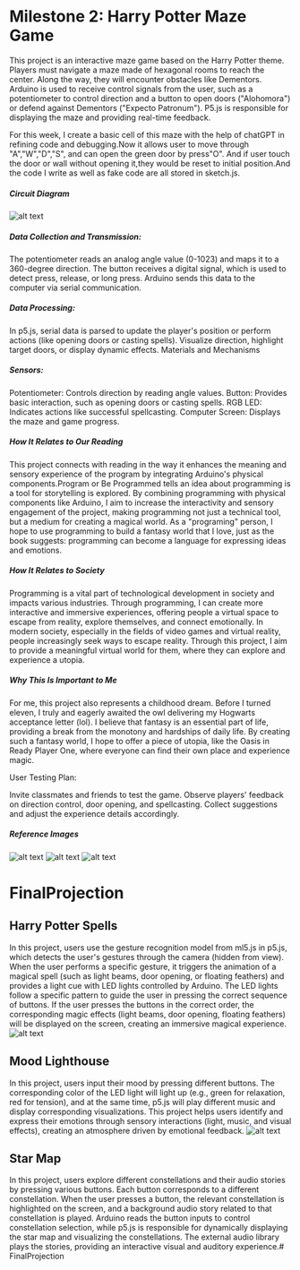 # Milestone 2: Harry Potter Maze Game
This project is an interactive maze game based on the Harry Potter theme. Players must navigate a maze made of hexagonal rooms to reach the center. Along the way, they will encounter obstacles like Dementors. Arduino is used to receive control signals from the user, such as a potentiometer to control direction and a button to open doors ("Alohomora") or defend against Dementors ("Expecto Patronum"). P5.js is responsible for displaying the maze and providing real-time feedback.

For this week, I create a basic cell of this maze with the help of chatGPT in refining code and debugging.Now it allows user to move through "A","W","D","S", and can open the green door by press"O". And if user touch the door or wall without opening it,they would be reset to initial position.And the code I write as well as fake code are all stored in sketch.js.

##### Circuit Diagram
![alt text](image-2.png)

##### Data Collection and Transmission:
The potentiometer reads an analog angle value (0-1023) and maps it to a 360-degree direction.
The button receives a digital signal, which is used to detect press, release, or long press.
Arduino sends this data to the computer via serial communication.
##### Data Processing:
In p5.js, serial data is parsed to update the player's position or perform actions (like opening doors or casting spells).
Visualize direction, highlight target doors, or display dynamic effects.
Materials and Mechanisms
##### Sensors:
Potentiometer: Controls direction by reading angle values.
Button: Provides basic interaction, such as opening doors or casting spells.
RGB LED: Indicates actions like successful spellcasting.
Computer Screen: Displays the maze and game progress.

##### How It Relates to Our Reading 
This project connects with reading in the way it enhances the meaning and sensory experience of the program by integrating Arduino's physical components.Program or Be Programmed tells an idea about programming is a tool for storytelling is explored. By combining programming with physical components like Arduino, I aim to increase the interactivity and sensory engagement of the project, making programming not just a technical tool, but a medium for creating a magical world. As a "programing" person, I hope to use programming to build a fantasy world that I love, just as the book suggests: programming can become a language for expressing ideas and emotions.

##### How It Relates to Society 
Programming is a vital part of technological development in society and impacts various industries. Through programming, I can create more interactive and immersive experiences, offering people a virtual space to escape from reality, explore themselves, and connect emotionally. In modern society, especially in the fields of video games and virtual reality, people increasingly seek ways to escape reality. Through this project, I aim to provide a meaningful virtual world for them, where they can explore and experience a utopia.

##### Why This Is Important to Me 
For me, this project also represents a childhood dream. Before I turned eleven, I truly and eagerly awaited the owl delivering my Hogwarts acceptance letter (lol). I believe that fantasy is an essential part of life, providing a break from the monotony and hardships of daily life. By creating such a fantasy world, I hope to offer a piece of utopia, like the Oasis in Ready Player One, where everyone can find their own place and experience magic.

User Testing Plan:

Invite classmates and friends to test the game.
Observe players' feedback on direction control, door opening, and spellcasting.
Collect suggestions and adjust the experience details accordingly.
##### Reference Images
![alt text](image-5.png)
![alt text](image-3.png)
![alt text](image-4.png)


# FinalProjection
 
## Harry Potter Spells
In this project, users use the gesture recognition model from ml5.js in p5.js, which detects the user's gestures through the camera (hidden from view). When the user performs a specific gesture, it triggers the animation of a magical spell (such as light beams, door opening, or floating feathers) and provides a light cue with LED lights controlled by Arduino. The LED lights follow a specific pattern to guide the user in pressing the correct sequence of buttons. If the user presses the buttons in the correct order, the corresponding magic effects (light beams, door opening, floating feathers) will be displayed on the screen, creating an immersive magical experience.
![alt text](image.png)

## Mood Lighthouse
In this project, users input their mood by pressing different buttons. The corresponding color of the LED light will light up (e.g., green for relaxation, red for tension), and at the same time, p5.js will play different music and display corresponding visualizations. This project helps users identify and express their emotions through sensory interactions (light, music, and visual effects), creating an atmosphere driven by emotional feedback.
![alt text](image-1.png)

## Star Map
In this project, users explore different constellations and their audio stories by pressing various buttons. Each button corresponds to a different constellation. When the user presses a button, the relevant constellation is highlighted on the screen, and a background audio story related to that constellation is played. Arduino reads the button inputs to control constellation selection, while p5.js is responsible for dynamically displaying the star map and visualizing the constellations. The external audio library plays the stories, providing an interactive visual and auditory experience.# FinalProjection
 